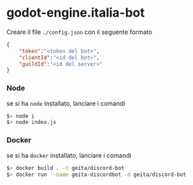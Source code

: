 # godot-engine.italia-bot

Creare il file `./config.json` con il seguente formato
```json
{
    "token":"<token del bot>",
    "clientId":"<id del bot>",
    "guildId":"<id del server>"
}
```

### Node
se si ha `node` installato, lanciare i comandi
```bash
$> node i
$> node index.js
```

### Docker
se si ha `docker` installato, lanciare i comandi
```bash
$> docker build . -t geita/discord-bot
$> docker run --name geita-discordbot -d geita/discord-bot
```